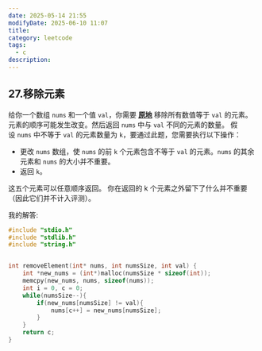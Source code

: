```yaml
---
date: 2025-05-14 21:55
modifyDate: 2025-06-10 11:07
title: 
category: leetcode
tags:
  - c
description:
---
```


## 27.移除元素

给你一个数组 `nums` 和一个值 `val`，你需要 **[原地](https://baike.baidu.com/item/%E5%8E%9F%E5%9C%B0%E7%AE%97%E6%B3%95)** 移除所有数值等于 `val` 的元素。元素的顺序可能发生改变。然后返回 `nums` 中与 `val` 不同的元素的数量。
假设 `nums` 中不等于 `val` 的元素数量为 `k`，要通过此题，您需要执行以下操作：
- 更改 `nums` 数组，使 `nums` 的前 `k` 个元素包含不等于 `val` 的元素。`nums` 的其余元素和 `nums` 的大小并不重要。
- 返回 `k`。

这五个元素可以任意顺序返回。
你在返回的 k 个元素之外留下了什么并不重要（因此它们并不计入评测）。


我的解答:
```c
#include "stdio.h"
#include "stdlib.h"
#include "string.h"


int removeElement(int* nums, int numsSize, int val) {
    int *new_nums = (int*)malloc(numsSize * sizeof(int));
    memcpy(new_nums, nums, sizeof(nums));
    int i = 0, c = 0;
    while(numsSize--){
        if(new_nums[numsSize] != val){
            nums[c++] = new_nums[numsSize];
        }
    }
    return c;
}
```